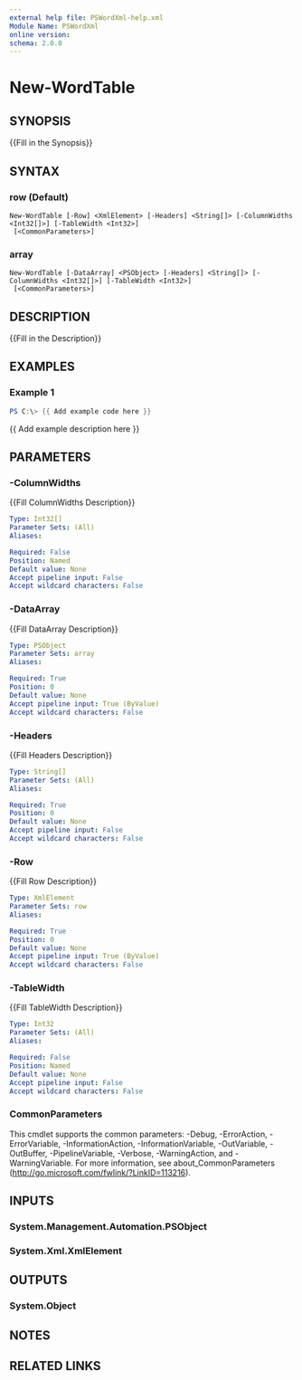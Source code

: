 ```yaml
---
external help file: PSWordXml-help.xml
Module Name: PSWordXml
online version:
schema: 2.0.0
---
```


# New-WordTable

## SYNOPSIS
{{Fill in the Synopsis}}

## SYNTAX

### row (Default)
```
New-WordTable [-Row] <XmlElement> [-Headers] <String[]> [-ColumnWidths <Int32[]>] [-TableWidth <Int32>]
 [<CommonParameters>]
```

### array
```
New-WordTable [-DataArray] <PSObject> [-Headers] <String[]> [-ColumnWidths <Int32[]>] [-TableWidth <Int32>]
 [<CommonParameters>]
```

## DESCRIPTION
{{Fill in the Description}}

## EXAMPLES

### Example 1
```powershell
PS C:\> {{ Add example code here }}
```

{{ Add example description here }}

## PARAMETERS

### -ColumnWidths
{{Fill ColumnWidths Description}}

```yaml
Type: Int32[]
Parameter Sets: (All)
Aliases:

Required: False
Position: Named
Default value: None
Accept pipeline input: False
Accept wildcard characters: False
```

### -DataArray
{{Fill DataArray Description}}

```yaml
Type: PSObject
Parameter Sets: array
Aliases:

Required: True
Position: 0
Default value: None
Accept pipeline input: True (ByValue)
Accept wildcard characters: False
```

### -Headers
{{Fill Headers Description}}

```yaml
Type: String[]
Parameter Sets: (All)
Aliases:

Required: True
Position: 0
Default value: None
Accept pipeline input: False
Accept wildcard characters: False
```

### -Row
{{Fill Row Description}}

```yaml
Type: XmlElement
Parameter Sets: row
Aliases:

Required: True
Position: 0
Default value: None
Accept pipeline input: True (ByValue)
Accept wildcard characters: False
```

### -TableWidth
{{Fill TableWidth Description}}

```yaml
Type: Int32
Parameter Sets: (All)
Aliases:

Required: False
Position: Named
Default value: None
Accept pipeline input: False
Accept wildcard characters: False
```

### CommonParameters
This cmdlet supports the common parameters: -Debug, -ErrorAction, -ErrorVariable, -InformationAction, -InformationVariable, -OutVariable, -OutBuffer, -PipelineVariable, -Verbose, -WarningAction, and -WarningVariable.
For more information, see about_CommonParameters (http://go.microsoft.com/fwlink/?LinkID=113216).

## INPUTS

### System.Management.Automation.PSObject
### System.Xml.XmlElement
## OUTPUTS

### System.Object
## NOTES

## RELATED LINKS
